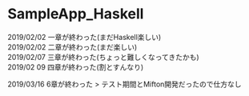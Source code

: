 # SampleApp_Haskell
2019/02/02 一章が終わった(まだHaskell楽しい)  
2019/02/02 二章が終わった(まだ楽しい)  
2019/02/07 三章が終わった(ちょっと難しくなってきたかも)  
2019/02 09 四章が終わった(割とすんなり)  

2019/03/16 6章が終わった > テスト期間とMifton開発だったので仕方なし